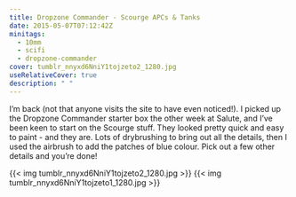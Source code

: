 ```yaml
---
title: Dropzone Commander - Scourge APCs & Tanks
date: 2015-05-07T07:12:42Z
minitags:
  - 10mm
  - scifi
  - dropzone-commander
cover: tumblr_nnyxd6NniY1tojzeto2_1280.jpg
useRelativeCover: true
description: " "
---
```


I’m back (not that anyone visits the site to have even noticed!). I picked up the Dropzone Commander starter box the other week at Salute, and I’ve been keen to start on the Scourge stuff. They looked pretty quick and easy to paint - and they are. Lots of drybrushing to bring out all the details, then I used the airbrush to add the patches of blue colour. Pick out a few other details and you’re done!

{{< img tumblr_nnyxd6NniY1tojzeto2_1280.jpg >}}
{{< img tumblr_nnyxd6NniY1tojzeto1_1280.jpg >}}
